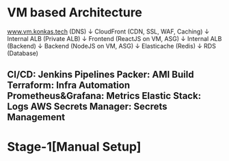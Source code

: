 # VM based Architecture
www.vm.konkas.tech (DNS)
    ↓
CloudFront (CDN, SSL, WAF, Caching)
    ↓
Internal ALB (Private ALB)
    ↓
Frontend (ReactJS on VM, ASG)
    ↓
Internal ALB (Backend)
    ↓
Backend (NodeJS on VM, ASG)
    ↓
Elasticache (Redis)
    ↓
RDS (Database)

CI/CD: Jenkins Pipelines
Packer: AMI Build
Terraform: Infra Automation
Prometheus&Grafana: Metrics
Elastic Stack: Logs
AWS Secrets Manager: Secrets Management
---
# Stage-1[Manual Setup]